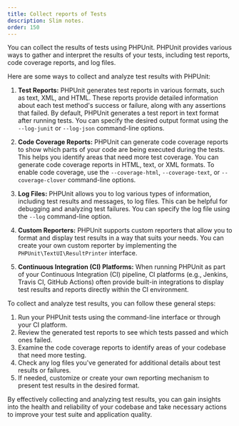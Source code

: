 ```yaml
---
title: Collect reports of Tests
description: Slim notes.
order: 150
---
```


You can collect the results of tests using PHPUnit. PHPUnit provides various ways to gather and interpret the results of your tests, including test reports, code coverage reports, and log files.

Here are some ways to collect and analyze test results with PHPUnit:

1. **Test Reports:**
   PHPUnit generates test reports in various formats, such as text, XML, and HTML. These reports provide detailed information about each test method's success or failure, along with any assertions that failed. By default, PHPUnit generates a test report in text format after running tests. You can specify the desired output format using the `--log-junit` or `--log-json` command-line options.

2. **Code Coverage Reports:**
   PHPUnit can generate code coverage reports to show which parts of your code are being executed during the tests. This helps you identify areas that need more test coverage. You can generate code coverage reports in HTML, text, or XML formats. To enable code coverage, use the `--coverage-html`, `--coverage-text`, or `--coverage-clover` command-line options.

3. **Log Files:**
   PHPUnit allows you to log various types of information, including test results and messages, to log files. This can be helpful for debugging and analyzing test failures. You can specify the log file using the `--log` command-line option.

4. **Custom Reporters:**
   PHPUnit supports custom reporters that allow you to format and display test results in a way that suits your needs. You can create your own custom reporter by implementing the `PHPUnit\TextUI\ResultPrinter` interface.

5. **Continuous Integration (CI) Platforms:**
   When running PHPUnit as part of your Continuous Integration (CI) pipeline, CI platforms (e.g., Jenkins, Travis CI, GitHub Actions) often provide built-in integrations to display test results and reports directly within the CI environment.

To collect and analyze test results, you can follow these general steps:

1. Run your PHPUnit tests using the command-line interface or through your CI platform.
2. Review the generated test reports to see which tests passed and which ones failed.
3. Examine the code coverage reports to identify areas of your codebase that need more testing.
4. Check any log files you've generated for additional details about test results or failures.
5. If needed, customize or create your own reporting mechanism to present test results in the desired format.

By effectively collecting and analyzing test results, you can gain insights into the health and reliability of your codebase and take necessary actions to improve your test suite and application quality.

